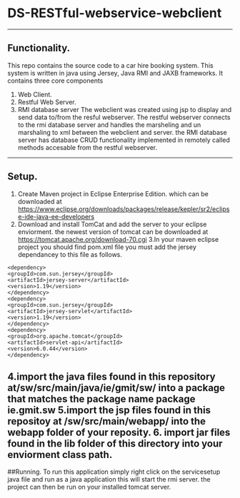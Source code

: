 # DS-RESTful-webservice-webclient
---
## Functionality.
This repo contains the source code to a car hire booking system.
This system is written in java using Jersey, Java RMI and JAXB frameworks.
It contains three core components
1. Web Client.
2. Restful Web Server.
3. RMI database server
The webclient was created using jsp to display and send data to/from the resful webserver.
The restful webserver connects to the rmi database server and handles the marsheling and un marshaling to xml between the webclient and server.
the RMI database server has database CRUD functionality implemented in remotely called methods accesable from the restful webserver.

---
## Setup.
1. Create Maven project in Eclipse Enterprise Edition. which can be downloaded at https://www.eclipse.org/downloads/packages/release/kepler/sr2/eclipse-ide-java-ee-developers
2. Download and install TomCat and add the server to your eclipse enviorment. the newest version of tomcat can be downloaded at
https://tomcat.apache.org/download-70.cgi
3.In your maven eclipse project you should find pom.xml file you must add the jersey dependancey to this file as follows.
```
<dependency>
<groupId>com.sun.jersey</groupId>
<artifactId>jersey-server</artifactId>
<version>1.19</version>
</dependency>
<dependency>
<groupId>com.sun.jersey</groupId>
<artifactId>jersey-servlet</artifactId>
<version>1.19</version>
</dependency>
<dependency>
<groupId>org.apache.tomcat</groupId>
<artifactId>servlet-api</artifactId>
<version>6.0.44</version>
</dependency>
```
4.import the java files found in this repository at/sw/src/main/java/ie/gmit/sw/ into a package that matches the package name
package ie.gmit.sw
5.import the jsp files found in this repositoy at /sw/src/main/webapp/ into the webapp folder of your reposity.
6. import jar files found in the lib folder of this directory into your enviorment class path.
---
##Running.
To run this application simply right click on the servicesetup java file and run as a java application this will start the rmi server.
the project can then be run on your installed tomcat server.

